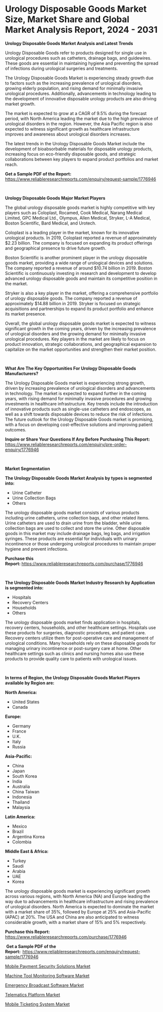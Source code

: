 <p><h1>Urology Disposable Goods Market Size, Market Share and Global Market Analysis Report, 2024 - 2031</h1></p><p><strong>Urology Disposable Goods Market Analysis and Latest Trends</strong></p>
<p><p>Urology Disposable Goods refer to products designed for single use in urological procedures such as catheters, drainage bags, and guidewires. These goods are essential in maintaining hygiene and preventing the spread of infections during urological surgeries and treatments.</p><p>The Urology Disposable Goods Market is experiencing steady growth due to factors such as the increasing prevalence of urological disorders, growing elderly population, and rising demand for minimally invasive urological procedures. Additionally, advancements in technology leading to the development of innovative disposable urology products are also driving market growth.</p><p>The market is expected to grow at a CAGR of 9.5% during the forecast period, with North America leading the market due to the high prevalence of urological disorders in the region. However, the Asia Pacific region is also expected to witness significant growth as healthcare infrastructure improves and awareness about urological disorders increases.</p><p>The latest trends in the Urology Disposable Goods Market include the development of bioabsorbable materials for disposable urology products, increasing focus on eco-friendly disposable goods, and strategic collaborations between key players to expand product portfolios and market reach.</p></p>
<p><strong>Get a Sample PDF of the Report:&nbsp;</strong> <a href="https://www.reliableresearchreports.com/enquiry/request-sample/1776946">https://www.reliableresearchreports.com/enquiry/request-sample/1776946</a></p>
<p>&nbsp;</p>
<p><strong>Urology Disposable Goods Major Market Players</strong></p>
<p><p>The global urology disposable goods market is highly competitive with key players such as Coloplast, Rocamed, Cook Medical, Narang Medical Limited, GPC Medical Ltd., Olympus, Allen Medical, Stryker, L-A Medical, Boston Scientific, Bard Medical, and Urotech. </p><p>Coloplast is a leading player in the market, known for its innovative urological products. In 2019, Coloplast reported a revenue of approximately $2.23 billion. The company is focused on expanding its product offerings and geographical presence to drive future growth. </p><p>Boston Scientific is another prominent player in the urology disposable goods market, providing a wide range of urological devices and solutions. The company reported a revenue of around $10.74 billion in 2019. Boston Scientific is continuously investing in research and development to develop advanced urology disposable goods and maintain its competitive position in the market.</p><p>Stryker is also a key player in the market, offering a comprehensive portfolio of urology disposable goods. The company reported a revenue of approximately $14.88 billion in 2019. Stryker is focused on strategic acquisitions and partnerships to expand its product portfolio and enhance its market presence.</p><p>Overall, the global urology disposable goods market is expected to witness significant growth in the coming years, driven by the increasing prevalence of urological disorders and the growing demand for minimally invasive urological procedures. Key players in the market are likely to focus on product innovation, strategic collaborations, and geographical expansion to capitalize on the market opportunities and strengthen their market position.</p></p>
<p>&nbsp;</p>
<p><strong>What Are The Key Opportunities For Urology Disposable Goods Manufacturers?</strong></p>
<p><p>The Urology Disposable Goods market is experiencing strong growth, driven by increasing prevalence of urological disorders and advancements in technology. The market is expected to expand further in the coming years, with rising demand for minimally invasive procedures and growing investments in healthcare infrastructure. Key trends include the introduction of innovative products such as single-use catheters and endoscopes, as well as a shift towards disposable devices to reduce the risk of infections. The future outlook for the Urology Disposable Goods market is promising, with a focus on developing cost-effective solutions and improving patient outcomes.</p></p>
<p><strong>Inquire or Share Your Questions If Any Before Purchasing This Report:</strong> <a href="https://www.reliableresearchreports.com/enquiry/pre-order-enquiry/1776946">https://www.reliableresearchreports.com/enquiry/pre-order-enquiry/1776946</a></p>
<p>&nbsp;</p>
<p><strong>Market Segmentation</strong></p>
<p><strong>The Urology Disposable Goods Market Analysis by types is segmented into:</strong></p>
<p><ul><li>Urine Catheter</li><li>Urine Collection Bags</li><li>Others</li></ul></p>
<p><p>The urology disposable goods market consists of various products including urine catheters, urine collection bags, and other related items. Urine catheters are used to drain urine from the bladder, while urine collection bags are used to collect and store the urine. Other disposable goods in this market may include drainage bags, leg bags, and irrigation syringes. These products are essential for individuals with urinary incontinence or those undergoing urological procedures to maintain proper hygiene and prevent infections.</p></p>
<p><strong>Purchase this Report:&nbsp;</strong><a href="https://www.reliableresearchreports.com/purchase/1776946">https://www.reliableresearchreports.com/purchase/1776946</a></p>
<p>&nbsp;</p>
<p><strong>The Urology Disposable Goods Market Industry Research by Application is segmented into:</strong></p>
<p><ul><li>Hospitals</li><li>Recovery Centers</li><li>Households</li><li>Others</li></ul></p>
<p><p>The urology disposable goods market finds application in hospitals, recovery centers, households, and other healthcare settings. Hospitals use these products for surgeries, diagnostic procedures, and patient care. Recovery centers utilize them for post-operative care and management of urological conditions. Many households rely on these disposable goods for managing urinary incontinence or post-surgery care at home. Other healthcare settings such as clinics and nursing homes also use these products to provide quality care to patients with urological issues.</p></p>
<p>&nbsp;</p>
<p><strong>In terms of Region, the Urology Disposable Goods Market Players available by Region are:</strong></p>
<p>
    <p> <strong> North America: </strong>
        <ul>
            <li>United States</li>
            <li>Canada</li>
        </ul>
        </p> 
    <p> <strong> Europe: </strong>
        <ul>
            <li>Germany</li>
            <li>France</li>
            <li>U.K.</li>
            <li>Italy</li>
            <li>Russia</li>
        </ul>
        </p> 
    <p> <strong> Asia-Pacific: </strong>
        <ul>
            <li>China</li>
            <li>Japan</li>
            <li>South Korea</li>
            <li>India</li>
            <li>Australia</li>
            <li>China Taiwan</li>
            <li>Indonesia</li>
            <li>Thailand</li>
            <li>Malaysia</li>
        </ul>
        </p> 
    <p> <strong> Latin America: </strong>
        <ul>
            <li>Mexico</li>
            <li>Brazil</li>
            <li>Argentina Korea</li>
            <li>Colombia</li>
        </ul>
        </p> 
    <p> <strong> Middle East & Africa: </strong>
        <ul>
            <li>Turkey</li>
            <li>Saudi</li>
            <li>Arabia</li>
            <li>UAE</li>
            <li>Korea</li>
        </ul>
    </p>
    </p>
<p><p>The urology disposable goods market is experiencing significant growth across various regions, with North America (NA) and Europe leading the way due to advancements in healthcare infrastructure and rising prevalence of urological disorders. North America is expected to dominate the market with a market share of 35%, followed by Europe at 25% and Asia-Pacific (APAC) at 20%. The USA and China are also anticipated to witness considerable growth, with a market share of 15% and 5% respectively.</p></p>
<p><strong>Purchase this Report: </strong><a href="https://www.reliableresearchreports.com/purchase/1776946">https://www.reliableresearchreports.com/purchase/1776946</a></p>
<p>&nbsp;<strong>Get a Sample PDF of the Report:&nbsp;&nbsp;</strong><a href="https://www.reliableresearchreports.com/enquiry/request-sample/1776946">https://www.reliableresearchreports.com/enquiry/request-sample/1776946</a></p>
<p><strong></strong></p>
<p><p><a href="https://medium.com/@penelopeparsons766/mobile-payment-security-solutions-market-outlook-industry-overview-and-forecast-2024-to-2031-fedf2ae7621a">Mobile Payment Security Solutions Market</a></p><p><a href="https://medium.com/@penelopeparsons766/machine-tool-monitoring-software-market-furnishes-information-on-market-share-market-trends-and-49ca48ef6882">Machine Tool Monitoring Software Market</a></p><p><a href="https://medium.com/@danmacdonald740/emergency-broadcast-software-market-insight-market-trends-growth-forecasted-from-2024-to-2031-3240ff3cc6e6">Emergency Broadcast Software Market</a></p><p><a href="https://medium.com/@kevenjewess/telematics-platform-market-comprehensive-assessment-by-type-application-and-geography-bacd243af8e9">Telematics Platform Market</a></p><p><a href="https://medium.com/@kevenjewess/analyzing-mobile-ticketing-system-market-global-industry-perspective-and-forecast-2024-to-2031-a628e0d263ac">Mobile Ticketing System Market</a></p></p>